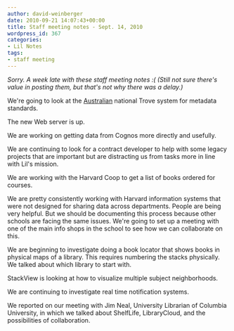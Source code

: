 ```yaml
---
author: david-weinberger
date: 2010-09-21 14:07:43+00:00
title: Staff meeting notes - Sept. 14, 2010
wordpress_id: 367
categories:
- Lil Notes
tags:
- staff meeting
---
```


_Sorry. A week late with these staff meeting notes :( (Still not sure there's value in posting them, but that's not why there was a delay.)_

We're going to look at the [Australian](http://trove.nla.gov.au/) national Trove system for metadata standards.

The new Web server is up.

We are working on getting data from Cognos more directly and usefully.

We are continuing to look for a contract developer to help with some legacy projects that are important but are distracting us from tasks more in line with Lil's mission.

We are working with the Harvard Coop to get a list of books ordered for courses.

We are pretty consistently working with Harvard information systems that were not designed for sharing data across departments. People are being very helpful. But we should be documenting this process because other schools are facing the same issues.  We're going to set up a meeting with one of the main info shops in the school to see how we can collaborate on this.

We are beginning to investigate doing a book locator that shows books in physical maps of a library. This requires numbering the stacks physically. We talked about which library to start with.

StackView is looking at how to visualize multiple subject neighborhoods.

We are continuing to investigate real time notification systems.

We reported on our meeting with Jim Neal, University Librarian of Columbia University, in which we talked about ShelfLife, LibraryCloud, and the possibilities of collaboration.
